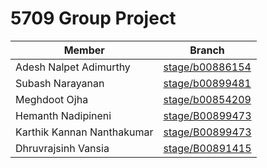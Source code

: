 # 5709 Group Project
| Member                        | Branch                                                                                       |
| ----------------------------- | -------------------------------------------------------------------------------------------- |
| Adesh Nalpet Adimurthy        | [stage/b00886154](https://git.cs.dal.ca/adimurthy/5709-group-project/-/tree/stage/b00886154) |
| Subash Narayanan              | [stage/b00899481](https://git.cs.dal.ca/adimurthy/5709-group-project/-/tree/stage/B00899481) |
| Meghdoot Ojha                 | [stage/b00854209](https://git.cs.dal.ca/adimurthy/5709-group-project/-/tree/stage/B00854209) |
| Hemanth Nadipineni            | [stage/B00899473](https://git.cs.dal.ca/adimurthy/5709-group-project/-/tree/stage/B00899473) |
| Karthik Kannan Nanthakumar    | [stage/B00899473](https://git.cs.dal.ca/adimurthy/5709-group-project/-/tree/stage/B00899473) |
| Dhruvrajsinh Vansia           | [stage/B00891415](https://git.cs.dal.ca/adimurthy/5709-group-project/-/tree/stage/b00891415) |
